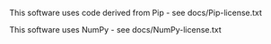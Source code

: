 

This software uses code derived from Pip  -  see docs/Pip-license.txt

This software uses NumPy - see docs/NumPy-license.txt